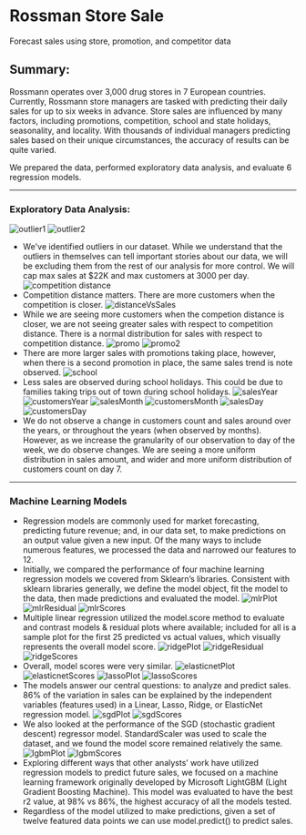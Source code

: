 # Rossman Store Sale
Forecast sales using store, promotion, and competitor data

## Summary:
Rossmann operates over 3,000 drug stores in 7 European countries. Currently, Rossmann store managers are tasked with predicting their daily sales for up to six weeks in advance. Store sales are influenced by many factors, including promotions, competition, school and state holidays, seasonality, and locality. With thousands of individual managers predicting sales based on their unique circumstances, the accuracy of results can be quite varied.

We prepared the data, performed exploratory data analysis, and evaluate 6 regression models.
- - -
### Exploratory Data Analysis:
![outlier1](output/customers_outlier.png)
![outlier2](output/sales_outlier.png)
* We've identified outliers in our dataset. While we understand that the outliers in themselves can tell important stories about our data, we will be excluding them from the rest of our analysis for more control. We will cap max sales at $22K and max customers at 3000 per day. 
![competition distance](output/competitionDistance.png)
* Competition distance matters. There are more customers when the competition is closer. 
![distanceVsSales](output/CompetitionDistance_Sales.png)
* While we are seeing more customers when the competion distance is closer, we are not seeing greater sales with respect to competition distance. There is a normal distribution for sales with respect to competition distance. 
![promo](output/sales_promo.png)
![promo2](output/sales_promo2.png)
* There are more larger sales with promotions taking place, however, when there is a second promotion in place, the same sales trend is note observed. 
![school](output/sales_schoolHoliday.png)
* Less sales are observed during school holidays. This could be due to families taking trips out of town during school holidays. 
![salesYear](output/sales_year.png)
![customersYear](output/customers_year.png)
![salesMonth](output/sales_month.png)
![customersMonth](output/customers_month.png)
![salesDay](output/sales_DayOfWeek.png)
![customersDay](output/Customers_DayOfWeek.png)
* We do not observe a change in customers count and sales around over the years, or throughout the years (when observed by months). However, as we increase the granularity of our observation to day of the week, we do observe changes. We are seeing a more uniform distribution in sales amount, and wider and more uniform distribution of customers count on day 7.

- - -
### Machine Learning Models
* Regression models are commonly used for market forecasting, predicting future revenue; and, in our data set, to make predictions on an output value given a new input.  Of the many ways to include numerous features, we processed the data and narrowed our features to 12.
* Initially, we compared the performance of four machine learning regression models we covered from Sklearn’s libraries.  Consistent with sklearn libraries generally, we define the model object, fit the model to the data, then made predictions and evaluated the model.
![mlrPlot](output/mlr_plot.JPG)
![mlrResidual](output/mlr_residual_plot.JPG)
![mlrScores](output/mlr_scores.JPG)
* Multiple linear regression utilized the model.score method to evaluate and contrast models & residual plots where available; included for all is a sample plot for the first 25 predicted vs actual values, which visually represents the overall model score.
![ridgePlot](output/ridge_plot.JPG)
![ridgeResidual](output/ridge_residual_plot.JPG)
![ridgeScores](output/ridge_scores.JPG)
* Overall, model scores were very similar. 
![elasticnetPlot](output/elasticnet_plot.JPG)
![elasticnetScores](output/elasticnet_scores.JPG)
![lassoPlot](output/lasso_plot.JPG)
![lassoScores](output/lasso_scores.JPG)
* The models answer our central questions: to analyze and predict sales.  86% of the variation in sales can be explained by the independent variables (features used) in a Linear, Lasso, Ridge, or ElasticNet regression model.
![sgdPlot](output/sgd_plot.JPG)
![sgdScores](output/sgd_scores.JPG)
* We also looked at the performance of the SGD (stochastic gradient descent) regressor model.  StandardScaler was used to scale the dataset, and we found the model score remained relatively the same.
![lgbmPlot](output/lgbm_plot.JPG)
![lgbmScores](output/lgbm_scores.JPG)
* Exploring different ways that other analysts’ work have utilized regression models to predict future sales, we focused on a machine learning framework originally developed by Microsoft LightGBM (Light Gradient Boosting Machine). This model was evaluated to have the best r2 value, at 98% vs 86%, the highest accuracy of all the models tested.
* Regardless of the model utilized to make predictions, given a set of twelve featured data points we can use model.predict() to predict sales.
